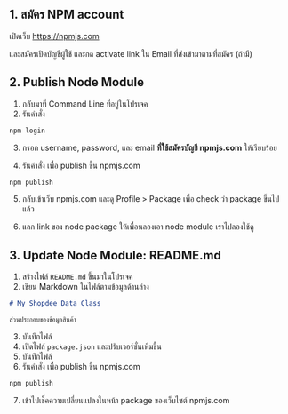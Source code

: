 ## 1. สมัคร NPM account

เปิดเว็บ https://npmjs.com 

และสมัครเปิดบัญชีผู้ใช้ และกด activate link ใน Email ที่ส่งเข้ามาตามที่สมัคร (ถ้ามี)

## 2. Publish Node Module

1. กลับมาที่ Command Line ที่อยู่ในโปรเจค
2. รันคำสั่ง 

```bash
npm login
```

3. กรอก username, password, และ email **ที่ใช้สมัครบัญชี npmjs.com** ให้เรียบร้อย

4. รันคำสั่ง เพื่อ publish ขึ้น npmjs.com

```bash
npm publish 
```

5. กลับเข้าเว็บ npmjs.com และดู Profile > Package เพื่อ check ว่า package ขึ้นไปแล้ว

6. แลก link ของ node package ให้เพื่อนลองเอา node module เราไปลองใช้ดู

## 3. Update Node Module: README.md

1. สร้างไฟล์ `README.md` ขึ้นมาในโปรเจค
2. เขียน Markdown ในไฟล์ตามข้อมูลด้านล่าง

```md
# My Shopdee Data Class

ส่วนประกอบของข้อมูลสินค้า
```

3. บันทึกไฟล์
4. เปิดไฟล์ `package.json` และปรับเวอร์ชั่นเพิ่มขึ้น 
5. บันทึกไฟล์
6. รันคำสั่ง เพื่อ publish ขึ้น npmjs.com

```bash
npm publish 
```

7. เข้าไปเช็คความเปลี่ยนแปลงในหน้า package ของเว็บไซต์ npmjs.com

